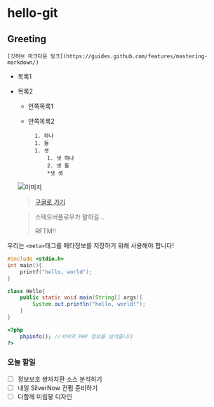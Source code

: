 # hello-git
## Greeting

	[깃허브 마크다운 링크](https://guides.github.com/features/mastering-markdown/)

  * 목록1
  * 목록2
    * 안쪽목록1
    * 안쪽목록2
		
			1. 하나
			1. 둘
			1. 셋
				1. 셋 하나
				2. 셋 둘
				*셋 셋
	
	![이미지](https://upload.wikimedia.org/wikipedia/en/thumb/5/53/Snoopy_Peanuts.png/200px-Snoopy_Peanuts.png)
	>[구글로 가기](https://www.google.com/)
	
	>스택오버플로우가 말하길...
	>
	>RFTM!!

우리는 `<meta>`태그를 메타정보를 저장하기 위해 사용해야 합니다!

```c
#include <stdio.h>
int main(){
	printf("hello, world");
}
```

```java
class Hello{
	public static void main(String[] args){
		System.out.println("hello, world!");
	}
}
```

```php
<?php
	phpinfo(); //서버의 PHP 정보를 보여줍니다
?>
```

### 오늘 할일
- [ ] 정보보호 쌍자치환 소스 분석하기
- [ ] 내일 SilverNow 컨펌 준비하기
- [ ] 다함께 미림붕 디자인
